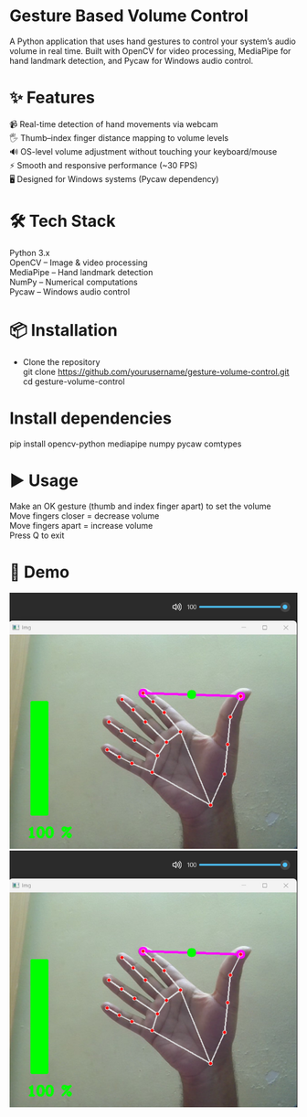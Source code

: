 # Gesture Based Volume Control

A Python application that uses hand gestures to control your system’s audio volume in real time.
Built with OpenCV for video processing, MediaPipe for hand landmark detection, and Pycaw for Windows audio control.

# ✨ Features

📹 Real-time detection of hand movements via webcam  
🖐 Thumb–index finger distance mapping to volume levels  
🔊 OS-level volume adjustment without touching your keyboard/mouse  
⚡ Smooth and responsive performance (~30 FPS)  
🖥 Designed for Windows systems (Pycaw dependency)  

# 🛠 Tech Stack
Python 3.x  
OpenCV – Image & video processing  
MediaPipe – Hand landmark detection  
NumPy – Numerical computations  
Pycaw – Windows audio control  

# 📦 Installation

- Clone the repository  
git clone https://github.com/yourusername/gesture-volume-control.git  
cd gesture-volume-control  

# Install dependencies
pip install opencv-python mediapipe numpy pycaw comtypes

# ▶ Usage
Make an OK gesture (thumb and index finger apart) to set the volume  
Move fingers closer = decrease volume  
Move fingers apart = increase volume  
Press Q to exit  

# 📸 Demo
![image1](images/image1.jpg)
![image2](images/image2.jpg)

